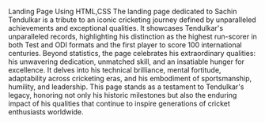 Landing Page Using HTML,CSS
The landing page dedicated to Sachin Tendulkar is a tribute to an iconic cricketing journey defined by 
unparalleled achievements and exceptional qualities. It showcases Tendulkar's unparalleled records,
highlighting his distinction as the highest run-scorer in both Test and ODI formats and the first player to score 
100 international centuries. Beyond statistics, the page celebrates his extraordinary qualities: his unwavering dedication, 
unmatched skill, and an insatiable hunger for excellence. It delves into his technical brilliance, mental fortitude,
adaptability across cricketing eras, and his embodiment of sportsmanship, humility, and leadership. This page stands as a testament to Tendulkar's legacy,
honoring not only his historic milestones but also the enduring impact of his qualities that continue to inspire generations of cricket enthusiasts worldwide.

